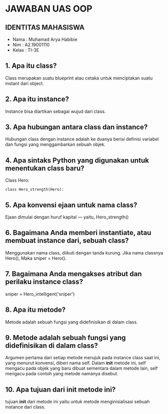 # JAWABAN UAS OOP

## IDENTITAS MAHASISWA

* Nama : Muhamad Arya Habibie
* Nim : A2.19001110
* Kelas : TI-3E

## 1. Apa itu class?

Class merupakan suatu blueprint atau cetaka untuk menciptakan suatu instant dari object.

## 2. Apa itu instance?

Instance bisa diartikan sebagai wujud dari class. 

## 3. Apa hubungan antara class dan instance?

Hubungan class dengan instance adalah ke duanya berisi definisi variabel dan fungsi yang menggambarkan sebuah objek.

## 4. Apa sintaks Python yang digunakan untuk menentukan class baru?

Class Hero:

    class Hero_strength(Hero): 

## 5. Apa konvensi ejaan untuk nama class?

 Ejaan dimulai dengan huruf kapital — yaitu, Hero_strength()

## 6. Bagaimana Anda memberi instantiate, atau membuat instance dari, sebuah class?

Menggunakan nama class, diikuti dengan tanda kurung.
Jika nama classnya Hero(), Maka  sniper = Hero().

## 7. Bagaimana Anda mengakses atribut dan perilaku instance class?

sniper = Hero_intelligent('sniper')

## 8. Apa itu metode?

Metode adalah sebuah fungsi yang didefinisikan di dalam class.

## 9. Metode adalah sebuah fungsi yang didefinisikan di dalam class?

Argumen pertama dari setiap metode merujuk pada instance class saat ini, yang menurut konvensi, diberi nama self. Dalam __init__ metode ini, self mengacu pada objek yang baru dibuat sementara dalam metode lain, self mengacu pada contoh yang metode namanya disebut.

## 10. Apa tujuan dari __init__ metode ini?

tujuan __init__ dari metode ini yaitu untuk metode menginisialisasi sebuah instance dari class.